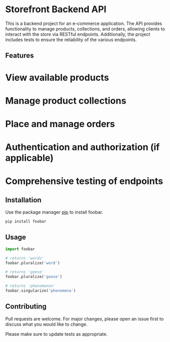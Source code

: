 # Storefront Backend API

This is a backend project for an e-commerce application. The API provides functionality to manage products, collections, and orders, allowing clients to interact with the store via RESTful endpoints. Additionally, the project includes tests to ensure the reliability of the various endpoints.

## Features

# View available products

# Manage product collections

# Place and manage orders

# Authentication and authorization (if applicable)

# Comprehensive testing of endpoints

## Installation

Use the package manager [pip](https://pip.pypa.io/en/stable/) to install foobar.

```bash
pip install foobar
```

## Usage

```python
import foobar

# returns 'words'
foobar.pluralize('word')

# returns 'geese'
foobar.pluralize('goose')

# returns 'phenomenon'
foobar.singularize('phenomena')
```

## Contributing

Pull requests are welcome. For major changes, please open an issue first
to discuss what you would like to change.

Please make sure to update tests as appropriate.
